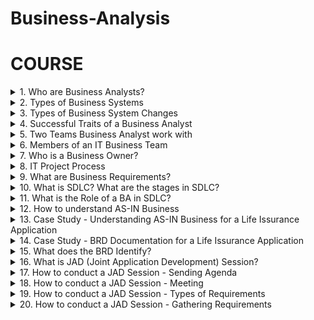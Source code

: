# Business-Analysis

# COURSE

<details>
<summary>1. Who are Business Analysts? </summary>

## Who are Business Analysts?

- Business Analysts were also called Systems Analysts.
- Business Analysts analyze Business Systems to enable change in an enterprise, by defining needs and recommending solutions that deliver value to stakeholders.
- Business Analysts gather requirements with respect to any changes to be made to Internal or External Business Systems.
  
</details>

<details>
<summary>2. Types of Business Systems </summary>

## Types of Business Systems:

1. Internal System - These are systems used by employees or staff of the organisation. eg. Salesforce, POS Systems.
2. External System - These are systems used by the customers. eg. Self-Checkout Machines, A Company Website.

![image](https://github.com/omeatai/src-Business-Analysis/assets/32337103/9237b3f4-da26-4443-a2bf-cc4d042ceb15)

</details>

<details>
<summary>3. Types of Business System Changes </summary>
  
## Types of Business System Changes

1. New System - This is creating a stand-alone system or new product.
2. System Enhancement - This is adding more features or changes to an existing System.
3. System Re-engineering - This is completely upgrading the system to a new platform to replace the old system. Reverse Engineering can be used to capture requirements.

![image](https://github.com/omeatai/src-Business-Analysis/assets/32337103/715673b1-34e6-4b1e-b672-63869a5f1d1f)
![image](https://github.com/omeatai/src-Business-Analysis/assets/32337103/03388173-8c21-45b8-97b1-086125806d0b)

</details>

<details>
<summary>4. Successful Traits of a Business Analyst </summary>
  
## Successful Traits of a Business Analyst

1. Interpersonal Skills - Ability to be a people person
2. Elicitation Skills - Ability to Ask Questions
3. Documentation Skills - Ability to Take Notes
4. Communication Skills
5. Listening Skills

</details>

<details>
<summary>5. Two Teams Business Analyst work with </summary>
  
## Two Teams Business Analyst work with

1. Business Team (Stakeholders)
2. IT Project Team

![image](https://github.com/omeatai/src-Business-Analysis/assets/32337103/1c9fbad3-4977-460b-9d3e-6db71ade775c)

</details>

<details>
<summary>6. Members of an IT Business Team </summary>
  
## Members of an IT Business Team

1. Project Manager
2. Business Analyst
3. System Architect
4. Developers or Programmers
5. Database Administrator (DBA)
6. Quality Assurance or Analyst (QA)

### Project Manager

- Manages the IT Team
- Makes sure the Project is completed in the given timeframe
- Defines budget based on Scope
- Provides status update of project

### Business Analyst

- Elicits and documents High-level Requirements (Scope) within Business Requirements document
- Analyses scope and breaks down High-level requirements into Functional Requirements Document(FRD), Use Cases, or User Stories

### Systems Analyst

- Creates System Design based on requirements

### Developers or Programmers

- Writes code based on requirements

### Database Administrator (DBA)

- Designs the Database and creates fields for inputs from the system
- Saves the Data in the Database

### Quality Assurance or Analyst (QA)

- Ensures that the changes made to the system meet the requirements
- Tests the system

![image](https://github.com/omeatai/src-Business-Analysis/assets/32337103/71369790-4e5d-4046-bb4a-13465d816094)
![image](https://github.com/omeatai/src-Business-Analysis/assets/32337103/4f29d344-c52b-47c7-9d22-0c29e9628ce2)

</details>

<details>
<summary>7. Who is a Business Owner? </summary>

## Who is a Business Owner?

- A Business Owner is responsible for running the LOB of an Organisation.
- They identify the need of an IT Project
- They are the Project Sponsor
- L.O.B - Line of Business
- Project Sponsor - Financially responsible for the Project

![image](https://github.com/omeatai/src-Business-Analysis/assets/32337103/6a6725c9-9ad8-4a95-b82e-625c3aca2055)

</details>

<details>
<summary>8. IT Project Process </summary>
  
## IT Project Process

- The Business Owner hires a Project Manager
- The Project Manager hires the IT Team
- The IT Team will ask the Business Owner for a Business Requirement Document (BRD) to know what change is to be made
- The Business Analyst will setup meetings and elicit needs to create a BRD with high-level requirements (scope) in the absence of none
- The Project Manager will create a Project Charter to determine how much Time + Budget will be required for the Project
- A Project Kickoff meeting is conducted to start the project
- This leads to the start of the Software/System Developement Life Cycle (SDLC)

![image](https://github.com/omeatai/src-Business-Analysis/assets/32337103/9fb21cdc-3cfe-46b7-8753-46c551643679)
![image](https://github.com/omeatai/src-Business-Analysis/assets/32337103/2fa73dfe-c2e3-46d3-ac3e-89d1329c55ed)

</details>

<details>
<summary>9. What are Business Requirements? </summary>
  
## What are Business Requirements?

- Business Requirements are high level requirements used to define the project goals
- Every Business Requirements would identify a functionality that can be performed within a system

<img width="929" alt="image" src="https://github.com/omeatai/src-Business-Analysis/assets/32337103/8acf0504-67d2-42ed-8210-a30c5f31d391">
<img width="929" alt="image" src="https://github.com/omeatai/src-Business-Analysis/assets/32337103/2b2959ed-84e7-41ba-b904-91c0b9c9db44">

</details>

<details>
<summary>10. What is SDLC? What are the stages in SDLC? </summary>

## What is SDLC? What are the stages in SDLC?

- SDLC is Software/System Developement Life Cycle
- SDLC is the Life cycle of the Product

## Stages in SDLC

1. Requirements Gathering
2. Analysis
3. Design
4. Implementation
5. Testing
6. Deployment

![image](https://github.com/omeatai/src-Business-Analysis/assets/32337103/04046b3a-be77-4162-ad43-adcb196bf844)

1. Requirements Gathering -

- The Business Analyst will elicit from the Business Owner the scope of the project.
- The Business Owner will help the Business Analyst identify who the SMEs are for each module.
- The Business Owner will refer the Business Analyst to the SME to gather more high-level requirements for the project.
- The Business Analyst will set up meetings with the SME to gather the requirements.
- SME - Subject Matter Expert

2. Analysis -

- At this stage, the Business Requirements Document is created. 
- All the high-level requirements that the BA has gathered in the requirement gathering phase are now refined into Functional Requirements Documents, Use Cases or User Stories.
- The Requirements Freeze Date is set - This is the last day of the analysis or making changes to the requirements when the stakeholders sign-off on the BRD.

3. Design -

- The System Architect creates the design based on the requirements.

4. Implementation -

- The developers or the programmers implement the designs for the project using code according to the business requirements.
- The developers write the code while the DBA start creating the database.
- If the developers have any technical question, they go to the System Architect.
- If the developers have any requirements related question, they go to the Business Analyst.

5. Testing -

- The QA ensures that the system is working according to the requirements documented by the BA.

6. Deployment -

- At the deployment stage, the IT Team ensures that when the deliverable is released, it's working fine and all the changes are live without any issues or errors.

![image](https://github.com/omeatai/src-Business-Analysis/assets/32337103/e08a8609-e8bb-442c-bacb-258cfcf45e7c)

</details>

<details>
<summary>11. What is the Role of a BA in SDLC? </summary>
  
## What is the Role of a BA in SDLC?

The role as a Business Analyst in SDLC is:

- To understand the AS-IS business
- To understand the business requirements or changes to be made to the system
- To become a subject matter expert for the team when implementing changes
- The BA is the power user of the System

![image](https://github.com/omeatai/src-Business-Analysis/assets/32337103/546bf94d-d2d3-47bb-9cc1-556f68759618)

</details>

<details>
<summary>12. How to understand AS-IN Business </summary>
  
## How to understand AS-IN Business

- Read existing business process documents and familiarize with business processes and jargons.
- Understand the current system in a sandbox environment.

### Question-

If given an opportunity to work with us, how will you get up to speed? If Introduced to a new business domain, what steps would you take to understand the domain?

### Answer-

- I would start understanding the new business domain by reading the existing "Business Process Documents" so that I can familiarize myself with the AS-IS business processes.
- I would also make sure that I understand all the "Business Jargons" associated with the project scope.
- I would also understand the current system in a "Sandbox DEV Environment".
- While I do this I would compile a list of questions that may arise and would elicit answers by talking to a designated mentor or SME (Subject Matter Expert).

</details>

<details>
<summary>13. Case Study - Understanding AS-IN Business for a Life Issurance Application </summary>

## Case Study - Understanding AS-IN Business for a Life Issurance Application

<img width="960" alt="image" src="https://github.com/omeatai/src-Business-Analysis/assets/32337103/a8039880-5785-46fd-8fa3-f91e4548b51b">

</details>

<details>
<summary>14. Case Study - BRD Documentation for a Life Issurance Application </summary>

## Case Study - BRD Documentation for a Life Issurance Application

<img width="960" alt="image" src="https://github.com/omeatai/src-Business-Analysis/assets/32337103/f2f33894-dd74-4db9-af82-2338ddf0b18e">
<img width="960" alt="image" src="https://github.com/omeatai/src-Business-Analysis/assets/32337103/ea91b236-dea7-4bd0-b6ce-c7c219002701">

</details>

<details>
<summary>15. What does the BRD Identify? </summary>

## What does the BRD Identify?

### The Business Requirement Document (BRD) identifies the following:

- The Current Business Problems
- The Solutions
- The Systems impacted
- Assumptions or Dependencies
- The Scope and Goals of the Project

![image](https://github.com/omeatai/src-Business-Analysis/assets/32337103/efa882aa-1a03-496b-836e-4fc19d5cfeb7)

</details>

<details>
<summary>16. What is JAD (Joint Application Development) Session? </summary>

## What is JAD (Joint Application Development) Session?

- A JAD Session is a brainstorming session used to get the requirements and is participated by SMEs, The BA Team, Senior Developer and a System Architect.
  - The SMEs give the requirements.
  - The BAs gather the requirements.
  - The Senior Developer and System Architect help to identify the technical feasibility of the requirements.
- The BA Roles = Facilitator (Senior Business Analyst) + Scribe
  - The Facilitator - Moderates the JAD Session, Makes sure discussions follows agenda of the meeting, Ensures that the right questions are asked.
  - The Scribe - Documents the requirements that have been finalized.

![image](https://github.com/omeatai/src-Business-Analysis/assets/32337103/4fd7d81d-8e8d-4443-884d-e7cbaf45bd82)
![image](https://github.com/omeatai/src-Business-Analysis/assets/32337103/097869a0-4575-4dd4-ad98-42b5f06ed09d)

</details>

<details>
<summary>17. How to conduct a JAD Session - Sending Agenda </summary>

## How to conduct a JAD Session - Sending Agenda

- Before a few days of the JAD session, the BA shall create a JAD session Agenda and send it across to the JAD participants.
- Include the following to the Agenda:
   - Meeting Title,
   - Meeting Date,
   - Meeting Time (1-2 hours),
   - Location (which conference room),
   - Participants (add all invitee names),
   - Open Questions,
   - Goals and Objectives.
- Lockup session - All day session (morning to Evening)
- Open Questions - Questions SMEs have not yet answered
- Goals and Objectives come from the business requirements

![image](https://github.com/omeatai/src-Business-Analysis/assets/32337103/f501cec2-2d45-4506-92c0-009fe9366d94)
![image](https://github.com/omeatai/src-Business-Analysis/assets/32337103/50615f84-2da7-4805-8af0-00e17679cc37)

</details>

<details>
<summary>18. How to conduct a JAD Session - Meeting </summary>

## How to conduct a JAD Session - Meeting

- On the day of the JAD session, the BA shall introduce all the JAD participants and discuss the goals and objectives of the JAD session.
- The BA shall review open questions from the previous JAD session if any.
- The BA shall start the brainstorming session and identify the following for every business requirement:
  - Business Rules
  - Functional Requirements
  - User Interface (UI)  
- Business Rules
  - Eg. Only issue insurance to clients below 65 years old.
  - Eg. 2-day shipping for Prime customers in Amazon.
  - Eg. Students get 6 months of Free Prime membership in Amazon.
  - Eg. If Deposit type is Cash, and Deposit amount is above $10000, fill a Form.
  - Eg. When opening investment account, perform AML (Anti-Money Laundering) and KYC (Know Your Customer) checks on customers.
  - Ensure that business rule is not violated in the system.
  - Business Rules are Business constraints that arise because of any of the following 2 reasons:
    - Operating procedures created by the business.
    - Regulations enforced by the Government.
- Functional Requirements
  - Requirements which indicates a function that can be done within the system.
  - Eg. System should allow the user to set up recurring payments.
  - Eg. System should allow the user to edit recurring payment.
  - Eg. System should allow the user to export data to an Excel Spreadsheet.
  - Any function that could be done in the system is classified as a functional requirement.
- User Interface (UI) Requirements
  - The layout of the data on the screen
  - The entire screen that you see is your user interface.
  - Different Elements used to design a User Interface:
    - Text Box - It allows the user to enter free form text.
    - Dropdown menu - It allows the user to have multiple options that they can select from.
    - Radio Buttons - In Radiobutton you can choose only one option.
    - Check Boxes - In checkbox, you can choose multiple options.
    - Hyperlink -When you click on it, something happens, an action is performed.
    - Command Button - It executes a command and triggers some action.
- Wireframe - Screen mockup

![image](https://github.com/omeatai/src-Business-Analysis/assets/32337103/c834f9c3-f79c-4e4a-b658-6a21fd4182c3)
![image](https://github.com/omeatai/src-Business-Analysis/assets/32337103/224c56b8-f720-42ac-b261-3ff07efc7740)
![image](https://github.com/omeatai/src-Business-Analysis/assets/32337103/9b0b9140-1de7-4cd7-87c2-b93c57cfed71)

</details>

<details>
<summary>19. How to conduct a JAD Session - Types of Requirements </summary>

## How to conduct a JAD Session - Types of Requirements

- Functional Requirements
  - Requirements which indicates a function that can be done within the system.
  - Any function that could be done in the system is classified as a functional requirement.
- Non-Functional Requirements - Any requirements which does not indicate a functionality of the system is a non-functional requirement.
  - UI Requirements - How the fields are laid out. It's how the screen is displayed.
  - Performance Requirements - How fast the system works, performance of the system.
  - Scalability Requirements - Scalability refers to how much load, how much volume the system can handle.
  - Security Requirements - Database has to be secured and no one should be able to access the database if they are not authorized to access.

![image](https://github.com/omeatai/src-Business-Analysis/assets/32337103/d3f3a965-a2f6-4202-9600-b0874358c208)
![image](https://github.com/omeatai/src-Business-Analysis/assets/32337103/ca65e10f-e4c1-4717-a51c-15de10c39eb3)

</details>

<details>
<summary>20. How to conduct a JAD Session - Gathering Requirements </summary>

## How to conduct a JAD Session - Gathering Requirements

- Always ask Open-Ended Questions.
  - Closed-Ended Question: So would you like tea or coffee?
  - Open-Ended Question: What would you like to drink?
- Take Notes while discussing the business requirements
  - Ability for the user to register
    - 1. How should the user register?
      - Answer: I want a link called "online banking" to be displayed on the home page.
    - 2. Where do you want the registration link to be displayed?
      - Answer: I want the link to be placed on the left of the "Locations" hyperlink on the homepage menu.
    - 3. What happens when you click on the link? 
  - Ability for the user to login

![image](https://github.com/omeatai/src-Business-Analysis/assets/32337103/5193ed92-c8e6-4eaa-85f8-1c5ef4c4f225)


# #END</details>






